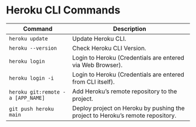 # Heroku CLI Commands

|   Command                       |                     Description                                                |
|---------------------------------|--------------------------------------------------------------------------------|
|`heroku update`                  | Update Heroku CLI.                                                             |
|`heroku --version`               | Check Heroku CLI Version.                                                      |
|`heroku login`                   | Login to Heroku (Credentials are entered via Web Browser).                     |
|`heroku login -i`                | Login to Heroku (Credentials are entered from CLI itself).                     |
|`heroku git:remote -a [APP_NAME]`| Add Heroku’s remote repository to the project.                                 |
|`git push heroku main`           | Deploy project on Heroku by pushing the project to Heroku’s remote repository. |

